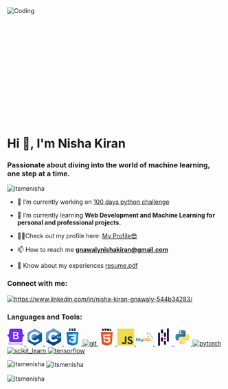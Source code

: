 <img align="right" alt="Coding" width="1000" height="300" src="https://the-decoder.com/wp-content/uploads/2023/07/office_work_monitor_woman.png">
<br><br><br>
<h1 align="left"> Hi 👋, I'm Nisha Kiran</h1>
<h3 align="left">Passionate about diving into the world of machine learning, one step at a time.</h3>

<p align="left"> <img src="https://komarev.com/ghpvc/?username=itsmenisha&label=Profile%20views&color=0e75b6&style=flat" alt="itsmenisha" /> </p>

- 🔭 I’m currently working on [100 days python challenge](https://github.com/itsmenisha/100_Days_Python_codes)

- 🌱 I’m currently learning **Web Development and Machine Learning for personal and professional projects.**

- 👩‍💻Check out my profile here: [My Profile😎](https://itsmenisha.github.io/)


- 📫 How to reach me **gnawalynishakiran@gmail.com**

- 📄 Know about my experiences [resume.pdf](https://github.com/itsmenisha/itsmenisha.github.io/blob/main/Nisha-Kiran-Gnawaly.pdf)

<h3 align="left">Connect with me:</h3>
<p align="left">
<a href="https://linkedin.com/in/https://www.linkedin.com/in/nisha-kiran-gnawaly-544b34283/" target="blank"><img align="center" src="https://raw.githubusercontent.com/rahuldkjain/github-profile-readme-generator/master/src/images/icons/Social/linked-in-alt.svg" alt="https://www.linkedin.com/in/nisha-kiran-gnawaly-544b34283/" height="30" width="40" /></a>
</p>

<h3 align="left">Languages and Tools:</h3>
<p align="left"> <a href="https://getbootstrap.com" target="_blank" rel="noreferrer"> <img src="https://raw.githubusercontent.com/devicons/devicon/master/icons/bootstrap/bootstrap-plain-wordmark.svg" alt="bootstrap" width="40" height="40"/> </a> <a href="https://www.cprogramming.com/" target="_blank" rel="noreferrer"> <img src="https://raw.githubusercontent.com/devicons/devicon/master/icons/c/c-original.svg" alt="c" width="40" height="40"/> </a> <a href="https://www.w3schools.com/cpp/" target="_blank" rel="noreferrer"> <img src="https://raw.githubusercontent.com/devicons/devicon/master/icons/cplusplus/cplusplus-original.svg" alt="cplusplus" width="40" height="40"/> </a> <a href="https://www.w3schools.com/css/" target="_blank" rel="noreferrer"> <img src="https://raw.githubusercontent.com/devicons/devicon/master/icons/css3/css3-original-wordmark.svg" alt="css3" width="40" height="40"/> </a> <a href="https://git-scm.com/" target="_blank" rel="noreferrer"> <img src="https://www.vectorlogo.zone/logos/git-scm/git-scm-icon.svg" alt="git" width="40" height="40"/> </a> <a href="https://www.w3.org/html/" target="_blank" rel="noreferrer"> <img src="https://raw.githubusercontent.com/devicons/devicon/master/icons/html5/html5-original-wordmark.svg" alt="html5" width="40" height="40"/> </a> <a href="https://developer.mozilla.org/en-US/docs/Web/JavaScript" target="_blank" rel="noreferrer"> <img src="https://raw.githubusercontent.com/devicons/devicon/master/icons/javascript/javascript-original.svg" alt="javascript" width="40" height="40"/> </a> <a href="https://www.mysql.com/" target="_blank" rel="noreferrer"> <img src="https://raw.githubusercontent.com/devicons/devicon/master/icons/mysql/mysql-original-wordmark.svg" alt="mysql" width="40" height="40"/> </a> <a href="https://pandas.pydata.org/" target="_blank" rel="noreferrer"> <img src="https://raw.githubusercontent.com/devicons/devicon/2ae2a900d2f041da66e950e4d48052658d850630/icons/pandas/pandas-original.svg" alt="pandas" width="40" height="40"/> </a> <a href="https://www.python.org" target="_blank" rel="noreferrer"> <img src="https://raw.githubusercontent.com/devicons/devicon/master/icons/python/python-original.svg" alt="python" width="40" height="40"/> </a> <a href="https://pytorch.org/" target="_blank" rel="noreferrer"> <img src="https://www.vectorlogo.zone/logos/pytorch/pytorch-icon.svg" alt="pytorch" width="40" height="40"/> </a> <a href="https://scikit-learn.org/" target="_blank" rel="noreferrer"> <img src="https://upload.wikimedia.org/wikipedia/commons/0/05/Scikit_learn_logo_small.svg" alt="scikit_learn" width="40" height="40"/> </a> <a href="https://www.tensorflow.org" target="_blank" rel="noreferrer"> <img src="https://www.vectorlogo.zone/logos/tensorflow/tensorflow-icon.svg" alt="tensorflow" width="40" height="40"/> </a> </p>

<p><img align="left" src="https://github-readme-stats.vercel.app/api/top-langs?username=itsmenisha&show_icons=true&locale=en&layout=compact" alt="itsmenisha" /></p>

<p>&nbsp;<img align="center" src="https://github-readme-stats.vercel.app/api?username=itsmenisha&show_icons=true&locale=en" alt="itsmenisha" /></p>

<p><img align="center" src="https://github-readme-streak-stats.herokuapp.com/?user=itsmenisha&" alt="itsmenisha" /></p>

